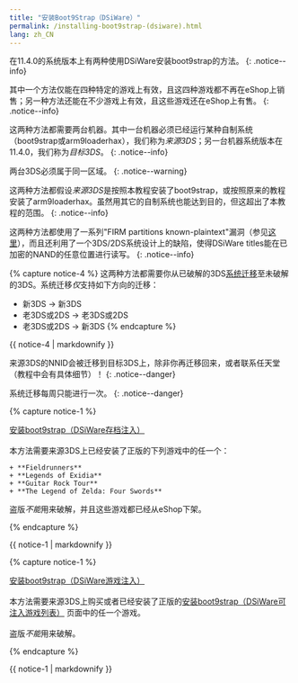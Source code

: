 ```yaml
---
title: "安装Boot9Strap（DSiWare）"
permalink: /installing-boot9strap-(dsiware).html
lang: zh_CN
---
```


在11.4.0的系统版本上有两种使用DSiWare安装boot9strap的方法。
{: .notice--info}

其中一个方法仅能在四种特定的游戏上有效，且这四种游戏都不再在eShop上销售；另一种方法还能在不少游戏上有效，且这些游戏还在eShop上有售。
{: .notice--info}

这两种方法都需要两台机器。其中一台机器必须已经运行某种自制系统（boot9strap或arm9loaderhax），我们称为*来源3DS*；另一台机器系统版本在11.4.0，我们称为*目标3DS*。
{: .notice--info}

两台3DS必须属于同一区域。
{: .notice--warning}

这两种方法都假设*来源3DS*是按照本教程安装了boot9strap，或按照原来的教程安装了arm9loaderhax。虽然用其它的自制系统也能达到目的，但这超出了本教程的范围。
{: .notice--info}

这两种方法都使用了一系列"FIRM partitions known-plaintext"漏洞（参见[这里](https://www.3dbrew.org/wiki/3DS_System_Flaws)），而且还利用了一个3DS/2DS系统设计上的缺陷，使得DSiWare titles能在已加密的NAND的任意位置进行读写。
{: .notice--info}

{% capture notice-4 %}
这两种方法都需要你从已破解的3DS[系统迁移](http://en-americas-support.nintendo.com/app/answers/detail/a_id/13996/)至未破解的3DS。系统迁移*仅*支持如下方向的迁移：
  + 新3DS -> 新3DS
  + 老3DS或2DS -> 老3DS或2DS
  + 老3DS或2DS -> 新3DS
{% endcapture %}

<div class="notice--warning">{{ notice-4 | markdownify }}</div>

来源3DS的NNID会被迁移到目标3DS上，除非你再迁移回来，或者联系任天堂（教程中会有具体细节）！
{: .notice--danger}

系统迁移每周只能进行一次。
{: .notice--danger}

{% capture notice-1 %}

[安装boot9strap（DSiWare存档注入）](installing-boot9strap-(dsiware-save-injection))
<br><br>
本方法需要来源3DS上已经安装了正版的下列游戏中的任一个：

    + **Fieldrunners**
    + **Legends of Exidia**
    + **Guitar Rock Tour**
    + **The Legend of Zelda: Four Swords**

盗版*不能*用来破解，并且这些游戏都已经从eShop下架。

{% endcapture %}

<div class="notice--primary">{{ notice-1 | markdownify }}</div>

{% capture notice-1 %}

[安装boot9strap（DSiWare游戏注入）](installing-boot9strap-(dsiware-game-injection))
<br><br>
本方法需要来源3DS上购买或者已经安装了正版的[安装boot9strap（DSiWare可注入游戏列表）](installing-boot9strap-(dsiware-game-injection-list)) 页面中的任一个游戏。
<br><br>
盗版*不能*用来破解。

{% endcapture %}

<div class="notice--primary">{{ notice-1 | markdownify }}</div>